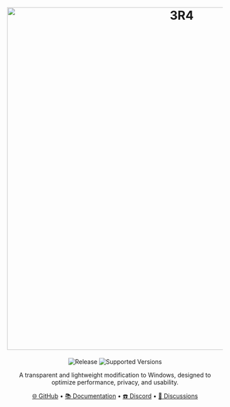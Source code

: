 <h1 align="center">
  <a href="https://github.com/GOD-TBnkz" target="_blank">
    <img src="https://www.dropbox.com/scl/fi/8jg7t1ajwz3gg9mu2563w/3R4-SOLID.jpg?rlkey=r7tmg96vv1zmhyjuwi6aig0kr&st=1unc0ddn&dl=0" alt="3R4" width="800">
  </a>
</h1>
<p align="center">
  <img alt="Release" src="https://drive.google.com/uc?id=1NL7htHSi_8VcfIVWKCHH5zIzZKPox-2G" />
  <img alt="Supported Versions" src="https://drive.google.com/uc?id=1vqMUoyNNcdM5KIwZ_dhyAcM1fztvS6pE" />
</p>
<p align="center">A transparent and lightweight modification to Windows, designed to optimize performance, privacy, and usability.</p>

<p align="center">
  <a href="https://github.com/GOD-TBnkz" target="_blank">🌐 GitHub</a>
  •
  <a href="https://docs.atlasos.net" target="_blank">📚 Documentation</a>
  •
  <a href="https://discord.atlasos.net" target="_blank">☎️ Discord</a>
  •
  <a href="https://github.com/Atlas-OS/Atlas/discussions" target="_blank">💬 Discussions</a>
</p>
